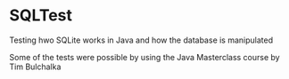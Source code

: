 # SQLTest
Testing hwo SQLite works in Java and how the database is manipulated 

Some of the tests were possible by using the Java Masterclass course by Tim Bulchalka 
